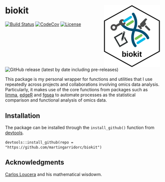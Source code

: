 # biokit  <img src="pics/icon.png" align="right" height="200" />
[![Build Status](https://travis-ci.com/martingarridorc/biokit.svg?branch=master)](https://travis-ci.com/martingarridorc/biokit)
[![CodeCov](https://codecov.io/gh/martingarridorc/biokit/branch/master/graph/badge.svg)](https://codecov.io/gh/martingarridorc/biokit/)
[![License](https://img.shields.io/github/license/martingarridorc/biokit.svg?color=yellow)](https://github.com/martingarridorc/biokit/blob/master/LICENSE)
![GitHub release (latest by date including pre-releases)](https://img.shields.io/github/v/release/martingarridorc/biokit?include_prereleases)

This package is my personal wrapper for functions and utilities that I use repeatedly across projects and collaborations involving omics data analysis. Particularly, it makes use of the core functions from packages such as [limma](https://bioconductor.org/packages/release/bioc/html/limma.html), [edgeR](https://bioconductor.org/packages/release/bioc/html/edgeR.html) and [fgsea](https://bioconductor.org/packages/release/bioc/html/fgsea.html) to automate processes as the statistical comparison and functional analysis of omics data.

## Installation

The package can be installed through the `install_github()` function from [devtools](https://cran.r-project.org/web/packages/devtools/index.html).

```
devtools::install_github(repo = "https://github.com/martingarridorc/biokit")
```

## Acknowledgments

[Carlos Loucera](https://github.com/loucerac) and his mathematical wisdowm.
